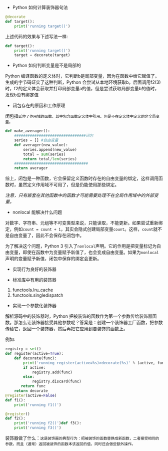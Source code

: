 - Python 如何计算装饰器句法
  
```python
@decorate
def target():    
    print('running target()')
```
上述代码的效果与下述写法一样:
```python
def target():    
    print('running target()')
    target = decorate(target)
```

- Python 如何判断变量是不是局部的

Python 编译函数的定义体时，它判断b是局部变量，因为在函数中给它赋值了。生成的字节码证实了这种判断，Python 会尝试从本地环境获取b。后面调用f2(3)时，f2的定义体会获取并打印局部变量a的值，但是尝试获取局部变量b的值时，发现b没有绑定值

- 闭包存在的原因和工作原理

闭包指`延伸了作用域的函数，其中包含函数定义体中引用、但是不在定义体中定义的非全局变量。`

```python
def make_averager():    
    ################################闭包
    series = [] #自由变量   
    def averager(new_value):        
        series.append(new_value)        
        total = sum(series)        
        return total/len(series)  
    #################################  
    return averager
```
综上，闭包是一种函数，它会保留定义函数时存在的自由变量的绑定，这样调用函数时，虽然定义作用域不可用了，但是仍能使用那些绑定。

*注意，只有嵌套在其他函数中的函数才可能需要处理不在全局作用域中的外部变量。*

- nonlocal 能解决什么问题

对数字、字符串、元组等不可变类型来说，只能读取，不能更新。如果尝试重新绑定，例如`count = count + 1`，其实会隐式创建局部变量`count`。这样，`count`就不是自由变量了，因此不会保存在闭包中。

为了解决这个问题，Python 3 引入了`nonlocal`声明。它的作用是把变量标记为自由变量，即使在函数中为变量赋予新值了，也会变成自由变量。如果为`nonlocal`声明的变量赋予新值，闭包中保存的绑定会更新。

- 实现行为良好的装饰器

- 标准库中有用的装饰器
1. functools.lru_cache
2. functools.singledispatch

- 实现一个参数化装饰器

解析源码中的装饰器时，Python 把被装饰的函数作为第一个参数传给装饰器函数。那怎么让装饰器接受其他参数呢？答案是：创建一个装饰器工厂函数，把参数传给它，返回一个装饰器，然后再把它应用到要装饰的函数上。

例如:

```python
registry = set()  
def register(active=True):  
    def decorate(func): 
        print('running register(active=%s)>decorate(%s)' % (active, func))        
        if active:
            registry.add(func)   
        else:            
            registry.discard(func)
       return func
    return decorate  
@register(active=False)  
def f1():    
    print('running f1()')

@register()  
def f2():    
    print('running f2()')def f3():    
    print('running f3()')
```
装饰器做了什么：`这是装饰器的典型行为：把被装饰的函数替换成新函数，二者接受相同的参数，而且（通常）返回被装饰的函数本该返回的值，同时还会做些额外操作。`


